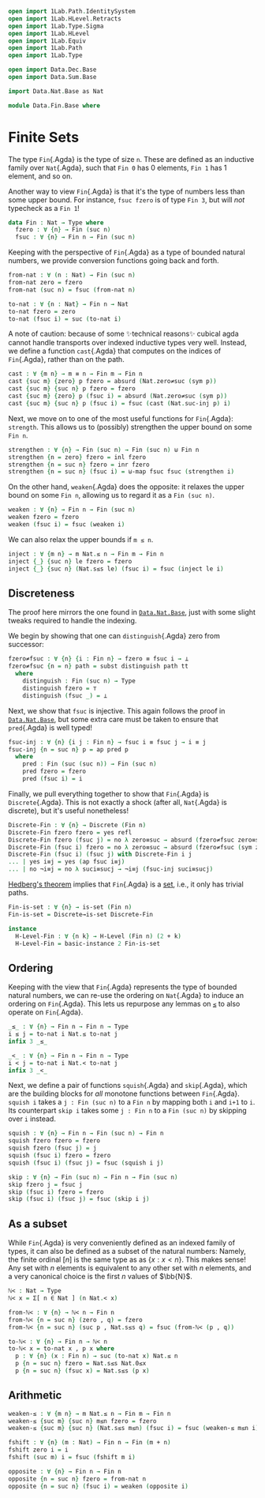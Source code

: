 ```agda
open import 1Lab.Path.IdentitySystem
open import 1Lab.HLevel.Retracts
open import 1Lab.Type.Sigma
open import 1Lab.HLevel
open import 1Lab.Equiv
open import 1Lab.Path
open import 1Lab.Type

open import Data.Dec.Base
open import Data.Sum.Base

import Data.Nat.Base as Nat

module Data.Fin.Base where
```

# Finite Sets

The type `Fin`{.Agda} is the type of size `n`.
These are defined as an inductive family over `Nat`{.Agda},
such that `Fin 0` has 0 elements, `Fin 1` has 1 element, and so on.

Another way to view `Fin`{.Agda} is that it's the type of numbers
less than some upper bound. For instance, `fsuc fzero` is
of type `Fin 3`, but will _not_ typecheck as a `Fin 1`!

```agda
data Fin : Nat → Type where
  fzero : ∀ {n} → Fin (suc n)
  fsuc : ∀ {n} → Fin n → Fin (suc n)
```

Keeping with the perspective of `Fin`{.Agda} as a type of bounded
natural numbers, we provide conversion functions going back and forth.

```agda
from-nat : ∀ (n : Nat) → Fin (suc n)
from-nat zero = fzero
from-nat (suc n) = fsuc (from-nat n)

to-nat : ∀ {n : Nat} → Fin n → Nat
to-nat fzero = zero
to-nat (fsuc i) = suc (to-nat i)
```

A note of caution: because of some ✨technical reasons✨ cubical
agda cannot handle transports over indexed inductive types very well.
Instead, we define a function `cast`{.Agda} that computes on
the indices of `Fin`{.Agda}, rather than on the path.

```agda
cast : ∀ {m n} → m ≡ n → Fin m → Fin n
cast {suc m} {zero} p fzero = absurd (Nat.zero≠suc (sym p))
cast {suc m} {suc n} p fzero = fzero
cast {suc m} {zero} p (fsuc i) = absurd (Nat.zero≠suc (sym p))
cast {suc m} {suc n} p (fsuc i) = fsuc (cast (Nat.suc-inj p) i)
```

<!--
```agda
cast-is-equiv : ∀ {m n} (p : m ≡ n) → is-equiv (cast p)
cast-is-equiv =
  J (λ _ p → is-equiv (cast p)) cast-refl-is-equiv
  where
    id≡cast-refl : ∀ {n} → id ≡ cast (λ _ → n)
    id≡cast-refl {zero} i ()
    id≡cast-refl {suc n} i fzero = fzero
    id≡cast-refl {suc n} i (fsuc x) = fsuc (id≡cast-refl {n} i x)

    cast-refl-is-equiv : ∀ {n} → is-equiv (cast (λ i → n))
    cast-refl-is-equiv = subst is-equiv id≡cast-refl id-equiv
```
-->

Next, we move on to one of the most useful functions for `Fin`{.Agda}:
`strength`. This allows us to (possibly) strengthen the upper bound
on some `Fin n`.

```agda
strengthen : ∀ {n} → Fin (suc n) → Fin (suc n) ⊎ Fin n
strengthen {n = zero} fzero = inl fzero
strengthen {n = suc n} fzero = inr fzero
strengthen {n = suc n} (fsuc i) = ⊎-map fsuc fsuc (strengthen i)
```

On the other hand, `weaken`{.Agda} does the opposite: it relaxes
the upper bound on some `Fin n`, allowing us to regard it as a
`Fin (suc n)`.

```agda
weaken : ∀ {n} → Fin n → Fin (suc n)
weaken fzero = fzero
weaken (fsuc i) = fsuc (weaken i)
```

We can also relax the upper bounds if `m ≤ n`.

```agda
inject : ∀ {m n} → m Nat.≤ n → Fin m → Fin n
inject {_} {suc n} le fzero = fzero
inject {_} {suc n} (Nat.s≤s le) (fsuc i) = fsuc (inject le i)
```

## Discreteness

The proof here mirrors the one found in [`Data.Nat.Base`],
just with some slight tweaks required to handle the indexing.

[`Data.Nat.Base`]: Data.Nat.Base.html

We begin by showing that one can `distinguish`{.Agda} zero
from successor:

```agda
fzero≠fsuc : ∀ {n} {i : Fin n} → fzero ≡ fsuc i → ⊥
fzero≠fsuc {n = n} path = subst distinguish path tt
  where
    distinguish : Fin (suc n) → Type
    distinguish fzero = ⊤
    distinguish (fsuc _) = ⊥
```

Next, we show that `fsuc` is injective. This again follows
the proof in [`Data.Nat.Base`], but some extra care must be
taken to ensure that `pred`{.Agda} is well typed!

[`Data.Nat.Base`]: Data.Nat.Base.html

```agda
fsuc-inj : ∀ {n} {i j : Fin n} → fsuc i ≡ fsuc j → i ≡ j
fsuc-inj {n = suc n} p = ap pred p
  where
    pred : Fin (suc (suc n)) → Fin (suc n)
    pred fzero = fzero
    pred (fsuc i) = i
```

Finally, we pull everything together to show that `Fin`{.Agda} is
`Discrete`{.Agda}. This is not exactly a shock (after all, `Nat`{.Agda}
is discrete), but it's useful nonetheless!

```agda
Discrete-Fin : ∀ {n} → Discrete (Fin n)
Discrete-Fin fzero fzero = yes refl
Discrete-Fin fzero (fsuc j) = no λ zero≡suc → absurd (fzero≠fsuc zero≡suc)
Discrete-Fin (fsuc i) fzero = no λ zero≡suc → absurd (fzero≠fsuc (sym zero≡suc))
Discrete-Fin (fsuc i) (fsuc j) with Discrete-Fin i j
... | yes i≡j = yes (ap fsuc i≡j)
... | no ¬i≡j = no λ suci≡sucj → ¬i≡j (fsuc-inj suci≡sucj)
```

[Hedberg's theorem] implies that `Fin`{.Agda} is a [set], i.e., it only
has trivial paths.

[Hedberg's theorem]: agda://1Lab.Path.IdentitySystem#Discrete→is-set
[set]: agda://1Lab.HLevel#is-set

```agda
Fin-is-set : ∀ {n} → is-set (Fin n)
Fin-is-set = Discrete→is-set Discrete-Fin

instance
  H-Level-Fin : ∀ {n k} → H-Level (Fin n) (2 + k)
  H-Level-Fin = basic-instance 2 Fin-is-set
```

<!--
```agda
instance
  Number-Fin : ∀ {n} → Number (Fin n)
  Number-Fin {n} .Number.Constraint k = k Nat.< n
  Number-Fin {n} .Number.fromNat k {{e}} = go k n e where
    go : ∀ k n → k Nat.< n → Fin n
    go zero (suc n) e = fzero
    go (suc k) (suc n) (Nat.s≤s e) = fsuc (go k n e)

Fin-elim
  : ∀ {ℓ} (P : ∀ {n} → Fin n → Type ℓ)
  → (∀ {n} → P {suc n} fzero)
  → (∀ {i} (j : Fin i) → P j → P (fsuc j))
  → ∀ {n} (i : Fin n) → P i
Fin-elim P pfzero pfsuc fzero = pfzero
Fin-elim P pfzero pfsuc (fsuc x) = pfsuc x (Fin-elim P pfzero pfsuc x)
```
-->

## Ordering

Keeping with the view that `Fin`{.Agda} represents the type of bounded
natural numbers, we can re-use the ordering on `Nat`{.Agda} to induce an
ordering on `Fin`{.Agda}.  This lets us repurpose any lemmas on [`≤`] to
also operate on `Fin`{.Agda}.

[`≤`]: agda://Data.Nat.Base#_≤_

```agda
_≤_ : ∀ {n} → Fin n → Fin n → Type
i ≤ j = to-nat i Nat.≤ to-nat j
infix 3 _≤_

_<_ : ∀ {n} → Fin n → Fin n → Type
i < j = to-nat i Nat.< to-nat j
infix 3 _<_
```

Next, we define a pair of functions `squish`{.Agda} and `skip`{.Agda},
which are the building blocks for _all_ monotone functions between
`Fin`{.Agda}. `squish i` takes a `j : Fin (suc n)` to a `Fin n` by
mapping both `i` and `i+1` to `i`. Its counterpart `skip i` takes some
`j : Fin n` to a `Fin (suc n)` by skipping over `i` instead.

```agda
squish : ∀ {n} → Fin n → Fin (suc n) → Fin n
squish fzero fzero = fzero
squish fzero (fsuc j) = j
squish (fsuc i) fzero = fzero
squish (fsuc i) (fsuc j) = fsuc (squish i j)

skip : ∀ {n} → Fin (suc n) → Fin n → Fin (suc n)
skip fzero j = fsuc j
skip (fsuc i) fzero = fzero
skip (fsuc i) (fsuc j) = fsuc (skip i j)
```

## As a subset

While `Fin`{.Agda} is very conveniently defined as an indexed family of
types, it can also be defined as a subset of the natural numbers:
Namely, the finite ordinal $[n]$ is the same type as as $\{ x : x < n
\}$. This makes sense! Any set with $n$ elements is equivalent to any
other set with $n$ elements, and a very canonical choice is the first
$n$ values of $\bb{N}$.

```agda
ℕ< : Nat → Type
ℕ< x = Σ[ n ∈ Nat ] (n Nat.< x)

from-ℕ< : ∀ {n} → ℕ< n → Fin n
from-ℕ< {n = suc n} (zero , q) = fzero
from-ℕ< {n = suc n} (suc p , Nat.s≤s q) = fsuc (from-ℕ< (p , q))

to-ℕ< : ∀ {n} → Fin n → ℕ< n
to-ℕ< x = to-nat x , p x where
  p : ∀ {n} (x : Fin n) → suc (to-nat x) Nat.≤ n
  p {n = suc n} fzero = Nat.s≤s Nat.0≤x
  p {n = suc n} (fsuc x) = Nat.s≤s (p x)
```

## Arithmetic

```agda
weaken-≤ : ∀ {m n} → m Nat.≤ n → Fin m → Fin n
weaken-≤ {suc m} {suc n} m≤n fzero = fzero
weaken-≤ {suc m} {suc n} (Nat.s≤s m≤n) (fsuc i) = fsuc (weaken-≤ m≤n i)

fshift : ∀ {n} (m : Nat) → Fin n → Fin (m + n)
fshift zero i = i
fshift (suc m) i = fsuc (fshift m i)

opposite : ∀ {n} → Fin n → Fin n
opposite {n = suc n} fzero = from-nat n
opposite {n = suc n} (fsuc i) = weaken (opposite i)
```

